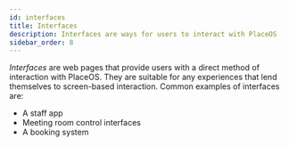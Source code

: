 ```yaml
---
id: interfaces
title: Interfaces
description: Interfaces are ways for users to interact with PlaceOS
sidebar_order: 8
---
```

<!-- # Interfaces -->

*Interfaces* are web pages that provide users with a direct method of interaction with PlaceOS.
They are suitable for any experiences that lend themselves to screen-based interaction.
Common examples of interfaces are:
- A staff app
- Meeting room control interfaces
- A booking system

<!-- Should this have a link to one of the demo sites with a staff app - or stills from it -->
<!-- Stub. possibly either substantially expand on it, or roll into another section -->
